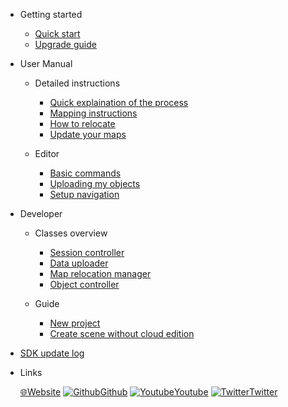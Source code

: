 * Getting started  
  * [Quick start](quickstart.md)
  * [Upgrade guide](upgrade_guide.md)

* User Manual
  * Detailed instructions
    * [Quick explaination of the process](detailed_instruction.md)
    * [Mapping instructions](mapping_instructions.md)
    * [How to relocate](how_relocate.md)
    * [Update your maps](update_instructions.md)

  * Editor
    * [Basic commands](editor_commands.md)
    * [Uploading my objects](my_objects.md) 
    * [Setup navigation](navigation.md)     

* Developer 
  * Classes overview
    * [Session controller](developer/comp_session_controller.md)
    * [Data uploader](developer/comp_map_data_uploader.md)
    * [Map relocation manager](developer/comp_map_relocation_manager.md)
    * [Object controller](developer/comp_object_controller.md)

  * Guide
    * [New project](developer/guide_new_scene.md)
    * [Create scene without cloud edition](developer/guide_no_cloud_edition.md)

  
* [SDK update log](update.md)
* Links
  
  [🌐Website](https://neogoma.com)
  [![Github](_img/icons/github.svg)Github](https://github.com/Neogoma/)
  [![Youtube](_img/icons/youtube.svg ':size=16')Youtube](https://youtube.com/channel/UCjU6hMVcedUrssW6CAUJjaA)
  [![Twitter](_img/icons/twitter.svg ':size=16')Twitter](https://twitter.com/NeogomaStardust)
  


